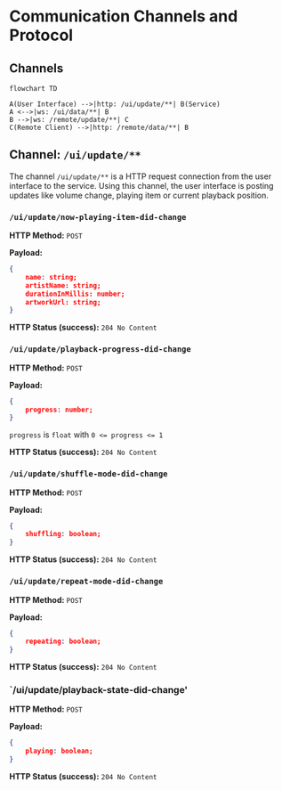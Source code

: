 # Communication Channels and Protocol

## Channels

```mermaid
flowchart TD

A(User Interface) -->|http: /ui/update/**| B(Service)
A <-->|ws: /ui/data/**| B
B -->|ws: /remote/update/**| C
C(Remote Client) -->|http: /remote/data/**| B
```

## Channel: `/ui/update/**`

The channel `/ui/update/**` is a HTTP request connection from the user interface to the service. Using this channel, the user interface is posting updates like volume change, playing item or current playback position.

### `/ui/update/now-playing-item-did-change`

**HTTP Method:** `POST`

**Payload:**

```json
{
    name: string;
    artistName: string;
    durationInMillis: number;
    artworkUrl: string;
}
```

**HTTP Status (success):** `204 No Content`

### `/ui/update/playback-progress-did-change`

**HTTP Method:** `POST`

**Payload:**

```json
{
    progress: number;
}
```

`progress` is `float` with `0 <= progress <= 1`

**HTTP Status (success):** `204 No Content`

### `/ui/update/shuffle-mode-did-change`

**HTTP Method:** `POST`

**Payload:**

```json
{
    shuffling: boolean;
}
```

**HTTP Status (success):** `204 No Content`

### `/ui/update/repeat-mode-did-change`

**HTTP Method:** `POST`

**Payload:**

```json
{
    repeating: boolean;
}
```

**HTTP Status (success):** `204 No Content`

### `/ui/update/playback-state-did-change'

**HTTP Method:** `POST`

**Payload:**

```json
{
    playing: boolean;
}
```

**HTTP Status (success):** `204 No Content`
